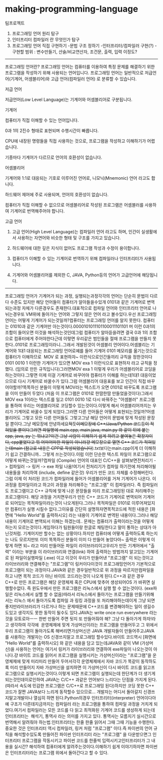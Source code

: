 # making-programming-language
팀프로젝트

1. 프로그래밍 언어 원리 탐구
2. 인터프리터 컴파일러 란 무엇인가 탐구
3. 프로그래밍 언어 직접 구현하기
  -문법 구조 정하기
  -인터프리터/컴파일러 구현(?)
  -구현할 범위 : 변수만들기, 산술/비교연산자, 조건문, 출력, 입력 이정도?
------------------------------------------------------------------------------------------------------------------------------------------------------------------------------------------------------
프로그래밍 언어란?
프로그래밍 언어는 컴퓨터를 이용하여 특정 문제를 해결하기 위한 프로그램을 작성하기 위해 사용되는 언어입니다. 프로그래밍 언어는 일반적으로 저급언어(기계어, 어셈블리어)와 고급 언어(컴파일러 언어) 로 분류할 수 있습니다.

저급 언어

저급언어(Low Level Language)는 기계어와 어셈블리어로 구분됩니다.

기계어 

컴퓨터가 직접 이해할 수 있는 언어입니다. 

0과 1의 2진수 형태로 표현되며 수행시간이 빠릅니다.

CPU에 내장된 명령들을 직접 사용하는 것으로, 프로그램을 작성하고 이해하기가 어렵습니다.

기종마다 기계어가 다르므로 언어의 호환성이 없습니다.

 어셈블리어

기계어와 1:1로 대응되는 기호로 이루어진 언어로, 니모닉(Mnemonic) 언어 라고도 합니다.

하드웨어 제어에 주로 사용되며, 언어의 호환성이 없습니다.

컴퓨터가 직접 이해할 수 없으므로 어셈블리어로 작성된 프로그램은 어셈블러를 사용하여 기계어로 번역해주어야 합니다.

고급 언어

1. 고급 언어(High Level Language)는 컴파일러 언어 라고도 하며, 인간이 실생활에서 사용하는 자연어와 비슷한 형태 및 구조를 가지고 있습니다.

2. 하드웨어에 대한 깊은 지식이 없어도 프로그램 작성과 수정이 용이합니다.

3. 컴퓨터가 이해할 수 있는 기계어로 번역하기 위해 컴파일러나 인터프리터가 사용됩니다.

4. 기계어와 어셈블리어를 제외한 C, JAVA, Python등의 언어가 고급언어에 해당됩니다.
------------------------------------------------------------------------------------------------------------------------------------------------------------------------------------------------------
프로그래밍 언어가 기계어가 되는 과정, 실행되는과정각각의 언어는 단순히 문법이 다르다 수준도 있지만 해당 언어들이 컴퓨터가 알아들을수있개 0101과 같은 기계어로 변역되는과정 자체가 다른경우도 존재한다.대표적으로 컴파일 언어와 인터프리터 언어로 나뉘는경우또 VM위에 돌아가는 언어와 그렇지 않은 언어 라고 볼수있다.우선 프로그래밍 언어는 어떻게 기계어가 되는것일까?컴퓨터는 프로그래밍 언어를 알지 못한다. 컴퓨터는 01010과 같은 기계어만 아는것이다.0000101011101100011101101 머 이런 0과1의 조합이 들어오면 이것을 해석하는것인데그럼 컴퓨터가 알아듣을려면 결국 0과 1의 조합으로 컴퓨터에게 주어야한다근데 이렇면 우리같은 범인들을 절때 프로그램을 만들지 못한다..0101로 프로그래밍이라니..그래서 개발된것이 어셈블리 언어이다.어셈블리는 기계어와 1대1 대응되는 프로그래밍 언어로예를 들어 기계어 0101 메모리를 옮기는것으로 컴퓨터가 이해하므로  MOV 로 표현하자~ 이런식으로인간들끼리 규칙을 정한것이다0101 0010 1 이런한 기계어가 있으면 MOV exa 1 이런식으로 표현하자 라고 규칙을 정했다. (임의로 만든 규칙입니다)그러면MOV exa 1 이렇게 우리가 어셈블리어로 코딩을 하는것이다.그렇면 이제 이걸 기계어로 바꾸어야 컴퓨터가 이해를 하는데1대1 대응이었으므로 다시 기계어로 바꿀수가 있다.그럼 어셈블리어 대응표를 보고 인간이 직접 바꾸어야할까?똑똑하신 분들이 이렇게 MOV라는 텍스트가 오면 0101로 바꾸도록 프로그램을 이미 만들어 두었다 (처음 이 프로그램은 0101로 한땀한땀 만들었을것이다)그래서 MOV exa 1이라는 텍스트를 일고 0101 0010 1로 다시 바꿔주는 "어셈블러" 프로그램을 통하여 우리는 어셈블리어로 코딩할수 있는것이다.이렇게 해서 어셈블리어까지는 우리가 기계어로 바꿀수 있게 되었다.그러면 다른 언어들은 어떻게 표현되는것일까?어셈블리어도 그렇고 모든 다른 언어들도 그렇고그냥 해당 언어의 문법에 맞게 작성된 문장일 뿐이다.그냥 메모장에 안녕하세요~~적듯이메모장에 C++/Java/Python 코드등이 적혀있을 뿐이다그러면 파일명에 main.cpp, main.java, main.py 와 같이 뒤에 붙는 cpp, java, py 는 뭐냐고?이건 그냥 사람이 이해하기 쉽게 하려고 붙여놓은 확장자이다, cpp붙었다고 뭐 어마어마한 파일이 아니라걍 메모장으로 열면 C++ 코드가 적혀있는데main (참고로 내용은 CPP로 작성되었습니다~~).txt보다는main.cpp이게 더 이해하기 쉽고 간결하니까.. 그렇게 쓰는것이다.이럼 이런 단순한 텍스트 파일이 프로그램으로 어떻게 바뀌는것일까?컴파일 (Compile) 언어의 대표인 C/C++을 살펴보면전처리기 -> 컴파일러 -> 링커 -> exe 파일 나옴!여기서 전처리기가 컴파일 하기전에 처리해야될 내용들을 처리하여 (include, define 같은것) 우리가 만든 코드 자체를 수정해버린다.그럼 이제 이 처리된 코드가 컴파일러에 들어가 어셈블리어를 거쳐 기계어가 나온다. 이과정을 컴파일이라고 하고이 과정을 처리해주는 "프로그램" 이 컴파일러다. 즉 컴파일러도 프로그램이고 C++ 규칙에 맞게 나온 문장들을 미리 프로그래밍된 대로 처리해주는 프로그램이다. 해당 과정을 거치면우리가 만든 C++ 코드가 기계어로 변역되어 기계어로 되어있는 목적파일이라는것이 나오게된다.그러나 목적파일은 0101로 이루어져있지만 컴퓨터가 실행 시킬수 없다.그이유를 간단히 설명하자면목적코드에 적힌 내용은 [화면에 "Hello World"를 출력하시오] 라는 내용이 기계어로 변역된 내용이다.그러나 해당내용이 기계어로 변역되서 이해는 하겠는데.. 문제는 컴퓨터가 출력이라는것을 어떻게 하는지 모르는것이다.게임하다가 팀원들이랑 한글로 채팅한다고 말이 통하는 상대가 아닌것처럼. 기계어지만 할수는 없는 상황이다.하지만 컴퓨터에 어떻게 출력하도록 하는지는 나도 모르지만또 이미 똑똑하신 분들이 이미 다 만들어 놓았다아~ 출력은 이렇게 이렇게 하면 되~ 라고 미리 만들어둔 파일이 라이브러리이고우리가 만든 기계어에서 "출력" 이라는 부분을 이 라이브러리와 연결(link) 하여 출력하는 방법까지 알고있는 기계어로 된 파일이실행파일 (.exe) 이고 이것이 우리가 만들어낸 "프로그램" 이 되는것이고 라이브러리와 연결해주는 "프로그램"이 링커이다이것이 프로그래밍언어가 기본적으로 프로그램이 되는 과정이다.JAVA와 같은 경우일반적으로 위 과정을 따르지만컴파일을 하고 나면 목적 코드가 아닌 바이트 코드라는것이 나오게 된다.C++과 같은 경우 C++로 만든 프로그램은 해당 운영체제 혹은 CPU에 맞추어 생성되어OS 가 바뀌면 실행할수없다. 즉 윈도우에서 만든 프로그램은 리눅스에서 실행 할 수 없는것이다. (exe파일은 리눅스에서 실핼 할 수 없음)따라서 리눅스에서 돌아가는 프로그램을 만들기위해서는 리눅스 에서 돌아가도록 컴파일 과 링킹 과정을 또 처리해야하는데이게 그냥 되면 좋지만라이브러리가 다르거나 하는 문제때문에 C++코드를 변경해야하는 일이 생길수도있고 생각지도 못한 동작이 될수도 있다.JAVA는 write once run everywhere 라는 것을 모토로아ㅡㅡ 한번 만들어 주면 됫지 또 만들어줘야 해? 그냥 다 돌아가게 하자!라고 생각하여 각각에  운영체제에 맞게 가상머신이라는 프로그램을 만들어두고 그 위에서 우리 프로그램이 돌아가도록 해버리면가상머신은 JAVA 개발자들이 만들어주고JAVA를 사용하는 개발자는 OS 신경쓰지말고 프로그래밍 할수있다.바이트 코드역시  [화면에 "Hello World"를 출력하시오] 와 같은 내용을 담고 있는데JAVA와 같이 VM (가상머신)을 사용하는 언어는 여기서 링커가 라이브러리와 연결하여 exe파일이 나오는것이 아니다.걍 바이트 코드를 읽어서 프로그램을 실행시키는 가상머신이라는 "프로그램"을 운영체제에 맞게 미리미리 만들어 두어서각각 운영체제에서 자바 코드가 똑같이 동작하도록 미리 만들어지 자바 가상머신을 설치하면 이 가상머신이 다시 바이트 코드를 읽고프로그램으로 실행시키는것이다.이렇게 되면 프로그램이 실행되는데 한단계가 더 생기게 되는것인데이로인하여 JAVA는 C/C++ 과같은 언어보다 느리다는 단점을 가지게 된다. (따라서 속도에 민감한 프로그램은 C/C++로 프로그래밍 된다)하지만 코딩 못한 C++ 코드가 잘짠 JAVA보다 느리게 동작할수 있으므로... 개발자는 어디서 돌아갈지 신경쓰지말고개발이나 열심히 하면 된다.Python의경우 인터프리터(interpreter) 언어이다아예 구조가 다른데지금까지는 컴파일러 라는 프로그램을 통하여 컴파일 과정을 거치게 되었다.여기서 컴파일러는 모든 코드를 다 읽고 최적화된 기계어 코드를 생성하게 되는데인터프리터는  해석기, 통역사 라는 의미를 가지고 있다. 통역사는 모름지기 실시간으로 번역해서 알려줘야 하는법.인터프리터는 한줄 한줄 읽어서 그때 그때 기능을 수행한다.중요한 것은 인터프리터 역시 컴파일러, 링커 처럼 "프로그램" 이다.즉 파이썬의 언어 규칙을 해석할수있도록 만들어진 파이썬 인터프리터 라는 "프로그램" 을 다운받으면그 인터프리터 프로그램을 작동시키고 파이썬 코드를 한줄씩 입력시키고인터프리터가 그 내용을 실시간? 해석하여 컴퓨터에게 알려주는것이다.이해하기 쉽게 이야기하자면 파이썬은 인터프리터라는 프로그램 위에서 돌아간다고 할 수 있다.

